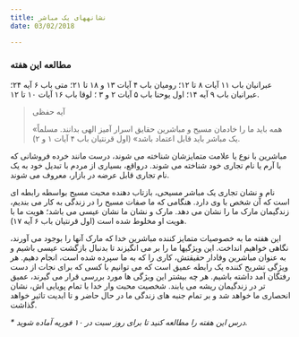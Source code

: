 ```yaml
---
title: نشانههای یک مباشر
date: 03/02/2018

---
```


### مطالعه این هفته
عبرانیان باب ۱۱ آیات ۸ تا ۱۲؛ رومیان باب ۴ آیات ۱۳ و ۱۸ تا ۲۱؛ متی باب ۶ آیه ۲۴؛ عبرانیان باب ۹ آیه ۱۴؛ اول یوحنا باب ۵ آیات ۲ و ۳ ؛ لوقا باب ۱۶ آیات ۱۰ تا ۱۲.

> <p>آیه حفظی</p>
> «همه باید ما را خادمان مسیح و مباشرین حقایق اسرار آمیز الهی بدانند. مسلماً یک مباشر باید قابل اعتماد باشد» (اول قرنتیان باب ۴ آیات ۱ و ۲).

مباشرین با نوع یا علامت متمایزشان شناخته می شوند، درست مانند خرده فروشانی که با آرم یا نام تجاری خود شناخته می شوند. درواقع، بسیاری از مردم با تبدیل خود به یک نام تجاری قابل عرضه در بازار، معروف می شوند.

نام و نشان تجاری یک مباشر مسیحی، بازتاب دهنده محبت مسیح بواسطه رابطه ای است که آن شخص با وی دارد. هنگامی که ما صفات مسیح را در زندگی به کار می بندیم، زندگیمان مارک ما را نشان می دهد. مارک و نشان ما نشان عیسی می باشد؛ هویت ما با هویت او مخلوط شده است (اول قرنتیان باب ۶ آیه ۱۷).

این هفته ما به خصوصیات متمایز کننده مباشرین خدا که مارک آنها را بوجود می آورند، نگاهی خواهیم انداخت. این ویژگیها ما را بر می انگیزند تا بدنبال بازگشت عیسی باشیم و به عنوان مباشرین وفادار حقیقتش، کاری را که به ما سپرده شده است، انجام دهیم. هر ویژگی تشریح کننده یک رابطه عمیق است که می توانیم با کسی که برای نجات از دست رفتگان آمد داشته باشیم. هر چه بیشتر این ویژگی ها مورد بررسی قرار می گیرند، عمیق تر در زندگیمان ریشه می یابند. شخصیت محبت وار خدا با تمام پویایی اش، نشان انحصاری ما خواهد شد و بر تمام جنبه های زندگی ما در حال حاضر و تا ابدیت تاثیر خواهد گذاشت.

_* درس این هفته را مطالعه کنید تا برای روز سبت در ۱۰ فوریه آماده شوید._